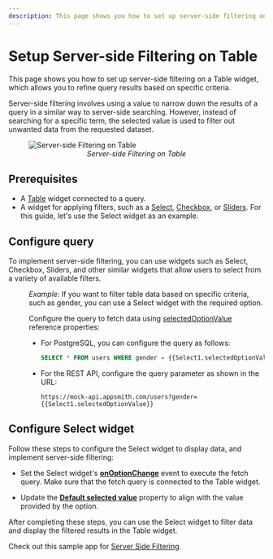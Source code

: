```yaml
---
description: This page shows you how to set up server-side filtering on a Table widget, which allows you to refine query results based on specific criteria.
---
```


# Setup Server-side Filtering on Table

This page shows you how to set up server-side filtering on a Table widget, which allows you to refine query results based on specific criteria.

Server-side filtering involves using a value to narrow down the results of a query in a similar way to server-side searching. However, instead of searching for a specific term, the selected value is used to filter out unwanted data from the requested dataset. 

 <figure>
  <img src="/img/table-filter-1.gif" style= {{width:"810px", height:"auto"}} alt="Server-side Filtering on Table"/>
  <figcaption align = "center"><i>Server-side Filtering on Table</i></figcaption>
</figure>

## Prerequisites

* A [Table](/reference/widgets/table) widget connected to a query.
* A widget for applying filters, such as a [Select](/reference/widgets/select/), [Checkbox](/reference/widgets/checkbox), or [Sliders](/reference/widgets/category-slider). For this guide, let's use the Select widget as an example.


## Configure query

To implement server-side filtering, you can use widgets such as Select, Checkbox, Sliders, and other similar widgets that allow users to select from a variety of available filters.

<dd>

*Example*: If you want to filter table data based on specific criteria, such as gender, you can use a Select widget with the required option.

 Configure the query to fetch data using [selectedOptionValue](/reference/widgets/select#selectedoptionvalue-string) reference properties:

  * For PostgreSQL, you can configure the query as follows:

    ```sql
    SELECT * FROM users WHERE gender = {{Select1.selectedOptionValue}};
    ```

  * For the REST API, configure the query parameter as shown in the URL:

    ```
    https://mock-api.appsmith.com/users?gender={{Select1.selectedOptionValue}}
    ```

</dd>

## Configure Select widget

Follow these steps to configure the Select widget to display data, and implement server-side filtering:

* Set the Select widget's [**onOptionChange**](/reference/widgets/select#onoptionchange) event to execute the fetch query. Make sure that the fetch query is connected to the Table widget.


* Update the [**Default selected value**](/reference/widgets/select#default-selected-value-string) property to align with the value provided by the option.


After completing these steps, you can use the Select widget to filter data and display the filtered results in the Table widget.



Check out this sample app for [Server Side Filtering](https://app.appsmith.com/applications/61fbdf232cd3d95ca414b805/pages/61fbdf232cd3d95ca414b808?_gl=1*msr6dt*_ga*MTg0NzgzMjE2LjE2NjE3NTIyMzM.*_ga_D1VS24CQXE*MTY5NTk3MzA0Ni4zNjAuMS4xNjk1OTc0MjE0LjAuMC4w).




